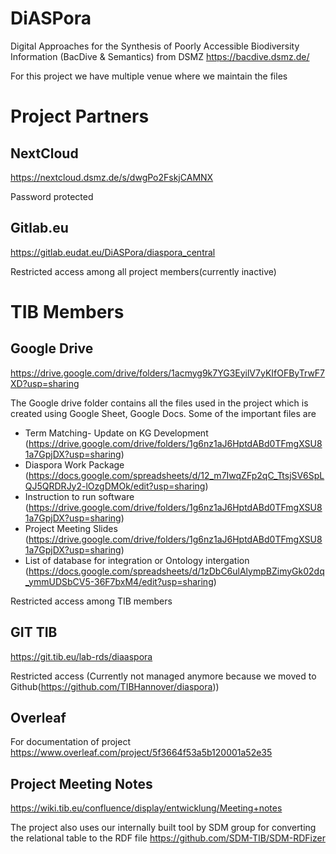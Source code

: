 # DiASPora 
Digital Approaches for the Synthesis of Poorly Accessible Biodiversity Information (BacDive &amp; Semantics) from DSMZ https://bacdive.dsmz.de/

For this project we have multiple venue where we maintain the files

# Project Partners

## NextCloud
https://nextcloud.dsmz.de/s/dwgPo2FskjCAMNX

Password protected

## Gitlab.eu
https://gitlab.eudat.eu/DiASPora/diaspora_central

Restricted access among all project members(currently inactive)


# TIB Members

## Google Drive

https://drive.google.com/drive/folders/1acmyg9k7YG3EyilV7yKIfOFByTrwF7XD?usp=sharing

The Google drive folder contains all the files used in the project which is created using Google Sheet, Google Docs. Some of the important files are
- Term Matching- Update on KG Development (https://drive.google.com/drive/folders/1g6nz1aJ6HptdABd0TFmgXSU81a7GpjDX?usp=sharing)
- Diaspora Work Package (https://docs.google.com/spreadsheets/d/12_m7IwqZFp2qC_TtsjSV6SpLQJ5QRDRJy2-lOzgDMOk/edit?usp=sharing)
- Instruction to run software (https://drive.google.com/drive/folders/1g6nz1aJ6HptdABd0TFmgXSU81a7GpjDX?usp=sharing)
- Project Meeting Slides (https://drive.google.com/drive/folders/1g6nz1aJ6HptdABd0TFmgXSU81a7GpjDX?usp=sharing)
- List of database for integration or Ontology intergation (https://docs.google.com/spreadsheets/d/1zDbC6ulAlympBZimyGk02dq_ymmUDSbCV5-36F7bxM4/edit?usp=sharing)

Restricted access among TIB members

## GIT TIB
https://git.tib.eu/lab-rds/diaaspora

Restricted access (Currently not managed anymore because we moved to Github(https://github.com/TIBHannover/diaspora))

## Overleaf
For documentation of project https://www.overleaf.com/project/5f3664f53a5b120001a52e35

## Project Meeting Notes
https://wiki.tib.eu/confluence/display/entwicklung/Meeting+notes

The project also uses our internally built tool by SDM group for converting the relational table to the RDF file https://github.com/SDM-TIB/SDM-RDFizer



